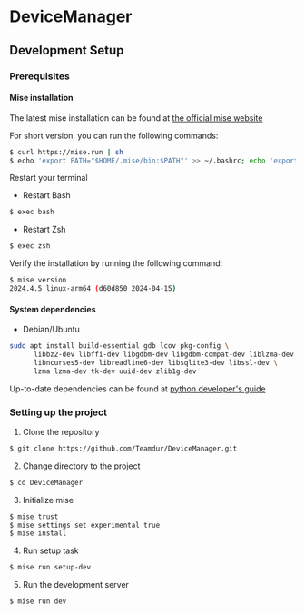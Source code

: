 # DeviceManager

## Development Setup

### Prerequisites

#### Mise installation

The latest mise installation can be found at [the official mise website](https://mise.jdx.dev/getting-started.html)

For short version, you can run the following commands:

```bash
$ curl https://mise.run | sh
$ echo 'export PATH="$HOME/.mise/bin:$PATH"' >> ~/.bashrc; echo 'export PATH="$HOME/.mise/bin:$PATH"' >> ~/.zshrc
```

Restart your terminal

* Restart Bash
```bash
$ exec bash
```
* Restart Zsh
```bash
$ exec zsh
```

Verify the installation by running the following command:
```bash
$ mise version
2024.4.5 linux-arm64 (d60d850 2024-04-15)
```

#### System dependencies

* Debian/Ubuntu

```bash
sudo apt install build-essential gdb lcov pkg-config \
      libbz2-dev libffi-dev libgdbm-dev libgdbm-compat-dev liblzma-dev \
      libncurses5-dev libreadline6-dev libsqlite3-dev libssl-dev \
      lzma lzma-dev tk-dev uuid-dev zlib1g-dev
```

Up-to-date dependencies can be found at [python developer's guide](https://devguide.python.org/getting-started/setup-building/index.html#install-dependencies)

### Setting up the project

1. Clone the repository

```bash
$ git clone https://github.com/Teamdur/DeviceManager.git
```

2. Change directory to the project

```bash
$ cd DeviceManager
```

3. Initialize mise

```bash
$ mise trust
$ mise settings set experimental true
$ mise install
```

4. Run setup task

```bash
$ mise run setup-dev
```

5. Run the development server

```bash
$ mise run dev
```
